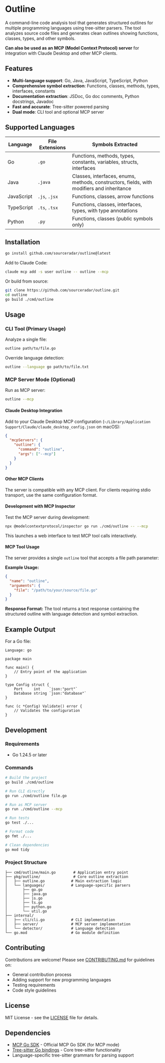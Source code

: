 # Outline

A command-line code analysis tool that generates structured outlines for multiple programming languages using tree-sitter parsers. The tool analyzes source code files and generates clean outlines showing functions, classes, types, and other symbols.

**Can also be used as an MCP (Model Context Protocol) server** for integration with Claude Desktop and other MCP clients.

## Features

- **Multi-language support**: Go, Java, JavaScript, TypeScript, Python
- **Comprehensive symbol extraction**: Functions, classes, methods, types, interfaces, constants
- **Documentation extraction**: JSDoc, Go doc comments, Python docstrings, Javadoc
- **Fast and accurate**: Tree-sitter powered parsing
- **Dual mode**: CLI tool and optional MCP server

## Supported Languages

| Language   | File Extensions | Symbols Extracted |
|------------|-----------------|-------------------|
| Go         | `.go`           | Functions, methods, types, constants, variables, structs, interfaces |
| Java       | `.java`         | Classes, interfaces, enums, methods, constructors, fields, with modifiers and inheritance |
| JavaScript | `.js`, `.jsx`   | Functions, classes, arrow functions |
| TypeScript | `.ts`, `.tsx`   | Functions, classes, interfaces, types, with type annotations |
| Python     | `.py`           | Functions, classes (public symbols only) |

## Installation

```bash
go install github.com/sourceradar/outline@latest
```

Add to Claude Code:
```bash
claude mcp add -s user outline -- outline --mcp
```

Or build from source:

```bash
git clone https://github.com/sourceradar/outline.git
cd outline
go build ./cmd/outline
```

## Usage

### CLI Tool (Primary Usage)

Analyze a single file:

```bash
outline path/to/file.go
```

Override language detection:

```bash
outline --language go path/to/file.txt
```

### MCP Server Mode (Optional)

Run as MCP server:

```bash
outline --mcp
```

#### Claude Desktop Integration

Add to your Claude Desktop MCP configuration (`~/Library/Application Support/Claude/claude_desktop_config.json` on macOS):

```json
{
  "mcpServers": {
    "outline": {
      "command": "outline",
      "args": ["--mcp"]
    }
  }
}
```

#### Other MCP Clients

The server is compatible with any MCP client. For clients requiring stdio transport, use the same configuration format.

#### Development with MCP Inspector

Test the MCP server during development:

```bash
npx @modelcontextprotocol/inspector go run ./cmd/outline -- --mcp
```

This launches a web interface to test MCP tool calls interactively.

#### MCP Tool Usage

The server provides a single `outline` tool that accepts a file path parameter:

**Example Usage:**
```json
{
  "name": "outline",
  "arguments": {
    "file": "/path/to/your/source/file.go"
  }
}
```

**Response Format:**
The tool returns a text response containing the structured outline with language detection and symbol extraction.

## Example Output

For a Go file:

```
Language: go

package main

func main() {
    // Entry point of the application
}

type Config struct {
    Port     int    `json:"port"`
    Database string `json:"database"`
}

func (c *Config) Validate() error {
    // Validates the configuration
}
```

## Development

### Requirements

- Go 1.24.5 or later

### Commands

```bash
# Build the project
go build ./cmd/outline

# Run CLI directly
go run ./cmd/outline file.go

# Run as MCP server
go run ./cmd/outline --mcp

# Run tests
go test ./...

# Format code
go fmt ./...

# Clean dependencies
go mod tidy
```

### Project Structure

```
├── cmd/outline/main.go        # Application entry point
├── pkg/outline/               # Core outline extraction
│   ├── outline.go            # Main extraction logic
│   └── languages/            # Language-specific parsers
│       ├── go.go
│       ├── java.go
│       ├── js.go
│       ├── ts.go
│       ├── python.go
│       └── util.go
├── internal/
│   ├── cli/cli.go            # CLI implementation
│   ├── server/               # MCP server implementation
│   └── detector/             # Language detection
└── go.mod                    # Go module definition
```

## Contributing

Contributions are welcome! Please see [CONTRIBUTING.md](CONTRIBUTING.md) for guidelines on:

- General contribution process
- Adding support for new programming languages
- Testing requirements
- Code style guidelines

## License

MIT License - see the [LICENSE](LICENSE) file for details.

## Dependencies

- [MCP Go SDK](https://github.com/modelcontextprotocol/go-sdk) - Official MCP Go SDK (for MCP mode)
- [Tree-sitter Go bindings](https://github.com/tree-sitter/go-tree-sitter) - Core tree-sitter functionality
- Language-specific tree-sitter grammars for parsing support
